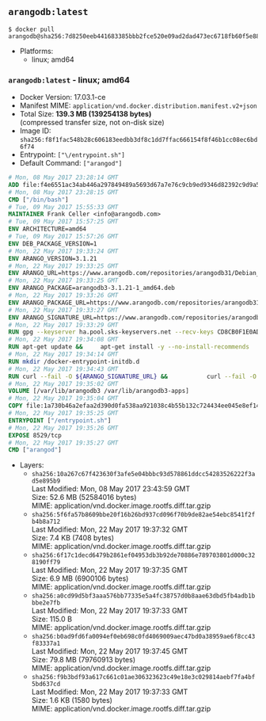## `arangodb:latest`

```console
$ docker pull arangodb@sha256:7d8250eeb441683385bbb2fce520e09ad2dad473ec6718fb60f5e88f51a4e080
```

-	Platforms:
	-	linux; amd64

### `arangodb:latest` - linux; amd64

-	Docker Version: 17.03.1-ce
-	Manifest MIME: `application/vnd.docker.distribution.manifest.v2+json`
-	Total Size: **139.3 MB (139254138 bytes)**  
	(compressed transfer size, not on-disk size)
-	Image ID: `sha256:f8f1fac548b28c606183eedbb3df8c1dd7ffac666154f8f46b1cc08ec6bd6f74`
-	Entrypoint: `["\/entrypoint.sh"]`
-	Default Command: `["arangod"]`

```dockerfile
# Mon, 08 May 2017 23:28:14 GMT
ADD file:f4e6551ac34ab446a297849489a5693d67a7e76c9cb9ed9346d82392c9d9a5fe in / 
# Mon, 08 May 2017 23:28:15 GMT
CMD ["/bin/bash"]
# Tue, 09 May 2017 15:55:33 GMT
MAINTAINER Frank Celler <info@arangodb.com>
# Tue, 09 May 2017 15:57:25 GMT
ENV ARCHITECTURE=amd64
# Tue, 09 May 2017 15:57:26 GMT
ENV DEB_PACKAGE_VERSION=1
# Mon, 22 May 2017 19:33:24 GMT
ENV ARANGO_VERSION=3.1.21
# Mon, 22 May 2017 19:33:25 GMT
ENV ARANGO_URL=https://www.arangodb.com/repositories/arangodb31/Debian_8.0
# Mon, 22 May 2017 19:33:25 GMT
ENV ARANGO_PACKAGE=arangodb3-3.1.21-1_amd64.deb
# Mon, 22 May 2017 19:33:26 GMT
ENV ARANGO_PACKAGE_URL=https://www.arangodb.com/repositories/arangodb31/Debian_8.0/amd64/arangodb3-3.1.21-1_amd64.deb
# Mon, 22 May 2017 19:33:27 GMT
ENV ARANGO_SIGNATURE_URL=https://www.arangodb.com/repositories/arangodb31/Debian_8.0/amd64/arangodb3-3.1.21-1_amd64.deb.asc
# Mon, 22 May 2017 19:33:29 GMT
RUN gpg --keyserver ha.pool.sks-keyservers.net --recv-keys CD8CB0F1E0AD5B52E93F41E7EA93F5E56E751E9B
# Mon, 22 May 2017 19:34:08 GMT
RUN apt-get update &&     apt-get install -y --no-install-recommends         libjemalloc1 	libsnappy1         ca-certificates         pwgen         curl     &&     rm -rf /var/lib/apt/lists/*
# Mon, 22 May 2017 19:34:14 GMT
RUN mkdir /docker-entrypoint-initdb.d
# Mon, 22 May 2017 19:34:43 GMT
RUN curl --fail -O ${ARANGO_SIGNATURE_URL} &&           curl --fail -O ${ARANGO_PACKAGE_URL} &&             gpg --verify ${ARANGO_PACKAGE}.asc &&     (echo arangodb3 arangodb3/password password test | debconf-set-selections) &&     (echo arangodb3 arangodb3/password_again password test | debconf-set-selections) &&     DEBIAN_FRONTEND="noninteractive" dpkg -i ${ARANGO_PACKAGE} &&     rm -rf /var/lib/arangodb3/* &&     sed -ri         -e 's!127\.0\.0\.1!0.0.0.0!g'         -e 's!^(file\s*=).*!\1 -!'         -e 's!^#\s*uid\s*=.*!uid = arangodb!'         -e 's!^#\s*gid\s*=.*!gid = arangodb!'         /etc/arangodb3/arangod.conf     &&     rm -f ${ARANGO_PACKAGE}*
# Mon, 22 May 2017 19:35:02 GMT
VOLUME [/var/lib/arangodb3 /var/lib/arangodb3-apps]
# Mon, 22 May 2017 19:35:04 GMT
COPY file:1a730b46a2efaa2d390d0fa538aa921038c4b55b132c724434ee045e8ef14ed3 in /entrypoint.sh 
# Mon, 22 May 2017 19:35:25 GMT
ENTRYPOINT ["/entrypoint.sh"]
# Mon, 22 May 2017 19:35:26 GMT
EXPOSE 8529/tcp
# Mon, 22 May 2017 19:35:27 GMT
CMD ["arangod"]
```

-	Layers:
	-	`sha256:10a267c67f423630f3afe5e04bbbc93d578861ddcc54283526222f3ad5e895b9`  
		Last Modified: Mon, 08 May 2017 23:43:59 GMT  
		Size: 52.6 MB (52584016 bytes)  
		MIME: application/vnd.docker.image.rootfs.diff.tar.gzip
	-	`sha256:5f6fa57b8609bbe20f16b26bd937cd096f70b9de82ae54ebc8541f2fb4b8a712`  
		Last Modified: Mon, 22 May 2017 19:37:32 GMT  
		Size: 7.4 KB (7408 bytes)  
		MIME: application/vnd.docker.image.rootfs.diff.tar.gzip
	-	`sha256:6f17c1decd6479b2861ef04953db3b92de70886e789703801d000c328190ff79`  
		Last Modified: Mon, 22 May 2017 19:37:35 GMT  
		Size: 6.9 MB (6900106 bytes)  
		MIME: application/vnd.docker.image.rootfs.diff.tar.gzip
	-	`sha256:a0cd99d5bf3aaa576bb77335e5a4fc38757d0b8aae63dbd5fb4adb1bbbe2e7fb`  
		Last Modified: Mon, 22 May 2017 19:37:33 GMT  
		Size: 115.0 B  
		MIME: application/vnd.docker.image.rootfs.diff.tar.gzip
	-	`sha256:b0ad9fd6fa0094ef0eb698c0fd4069009aec47bd0a38959ae6f8cc43f83337a1`  
		Last Modified: Mon, 22 May 2017 19:37:45 GMT  
		Size: 79.8 MB (79760913 bytes)  
		MIME: application/vnd.docker.image.rootfs.diff.tar.gzip
	-	`sha256:f9b3bdf93a617c661c01ae306323623c49e18e3c029814aebf7fa4bf5bd637cd`  
		Last Modified: Mon, 22 May 2017 19:37:33 GMT  
		Size: 1.6 KB (1580 bytes)  
		MIME: application/vnd.docker.image.rootfs.diff.tar.gzip
